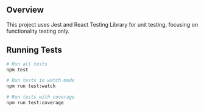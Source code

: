 
## Overview
This project uses Jest and React Testing Library for unit testing, focusing on functionality testing only.

## Running Tests
```bash
# Run all tests
npm test

# Run tests in watch mode
npm run test:watch

# Run tests with coverage
npm run test:coverage